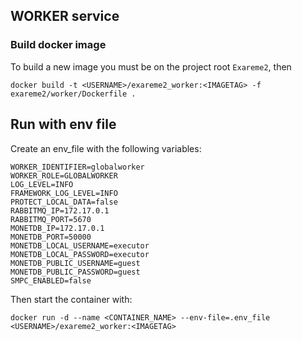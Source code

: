 ## WORKER service

### Build docker image

To build a new image you must be on the project root `Exareme2`, then

```
docker build -t <USERNAME>/exareme2_worker:<IMAGETAG> -f exareme2/worker/Dockerfile .
```

## Run with env file

Create an env_file with the following variables:

```
WORKER_IDENTIFIER=globalworker
WORKER_ROLE=GLOBALWORKER
LOG_LEVEL=INFO
FRAMEWORK_LOG_LEVEL=INFO
PROTECT_LOCAL_DATA=false
RABBITMQ_IP=172.17.0.1
RABBITMQ_PORT=5670
MONETDB_IP=172.17.0.1
MONETDB_PORT=50000
MONETDB_LOCAL_USERNAME=executor
MONETDB_LOCAL_PASSWORD=executor
MONETDB_PUBLIC_USERNAME=guest
MONETDB_PUBLIC_PASSWORD=guest
SMPC_ENABLED=false
```

Then start the container with:

```
docker run -d --name <CONTAINER_NAME> --env-file=.env_file <USERNAME>/exareme2_worker:<IMAGETAG>
```
